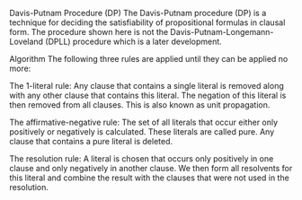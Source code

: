 Davis-Putnam Procedure (DP)
The Davis-Putnam procedure (DP) is a technique for deciding the satisfiability of propositional formulas in clausal form. The procedure shown here is not the Davis-Putnam-Longemann-Loveland (DPLL) procedure which is a later development.

Algorithm
The following three rules are applied until they can be applied no more:

The 1-literal rule: Any clause that contains a single literal is removed along with any other clause that contains this literal. The negation of this literal is then removed from all clauses. This is also known as unit propagation.

The affirmative-negative rule: The set of all literals that occur either only positively or negatively is calculated. These literals are called pure. Any clause that contains a pure literal is deleted.

The resolution rule: A literal is chosen that occurs only positively in one clause and only negatively in another clause. We then form all resolvents for this literal and combine the result with the clauses that were not used in the resolution.
